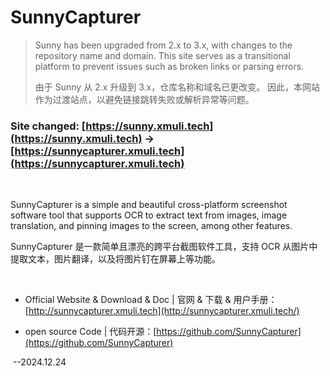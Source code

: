 # SunnyCapturer 

> Sunny has been upgraded from 2.x to 3.x, with changes to the repository name and domain. This site serves as a transitional platform to prevent issues such as broken links or parsing errors.
> 
> 由于 Sunny 从 2.x 升级到 3.x，仓库名称和域名已更改变。 因此，本网站作为过渡站点，以避免链接跳转失败或解析异常等问题。

### Site changed: [https://sunny.xmuli.tech](https://sunny.xmuli.tech) → [https://sunnycapturer.xmuli.tech](https://sunnycapturer.xmuli.tech)

<br>

SunnyCapturer is a simple and beautiful cross-platform screenshot software tool that supports OCR to extract text from images, image translation, and pinning images to the screen, among other features.

SunnyCapturer 是一款简单且漂亮的跨平台截图软件工具，支持 OCR 从图片中提取文本，图片翻译，以及将图片钉在屏幕上等功能。

<br>

- Official Website & Download  & Doc | 官网 & 下载 & 用户手册：[http://sunnycapturer.xmuli.tech](http://sunnycapturer.xmuli.tech/)

- open source Code | 代码开源：[https://github.com/SunnyCapturer](https://github.com/SunnyCapturer)



​																					--2024.12.24                                              